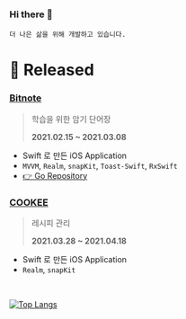 ### Hi there 👋
``` 
더 나은 삶을 위해 개발하고 있습니다.
```

# 📱 Released
### [Bitnote](https://apps.apple.com/kr/app/bitnote-백지-암기법/id1557135753)
> 학습을 위한 암기 단어장
> 
>  **2021.02.15 ~ 2021.03.08**  
- Swift 로 만든 iOS Application 
- `MVVM`, `Realm`, `snapKit`, `Toast-Swift`, `RxSwift`
- [👉 Go Repository](https://github.com/Jinsujin/Bitnote)
>  
### [COOKEE](https://apps.apple.com/kr/app/cookee/id1560499836)
> 레시피 관리
> 
>  **2021.03.28 ~ 2021.04.18**
- Swift 로 만든 iOS Application
- `Realm`, `snapKit`
<!-- ### [MyInventory](https://apps.apple.com/kr/app/myinventory/id1520976206)
> 유통기한이 있는 물건을 위한 관리
> 
>  **2020.06 ~ 2021.07**
- Swift 로 만든 iOS Application
- `Realm`
 -->

<br/>

<!-- [![Rosa's GitHub stats](https://github-readme-stats.vercel.app/api?username=Jinsujin)](https://github.com/anuraghazra/github-readme-stats) -->

[![Top Langs](https://github-readme-stats.vercel.app/api/top-langs/?username=Jinsujin&layout=compact)](https://github.com/anuraghazra/github-readme-stats)
